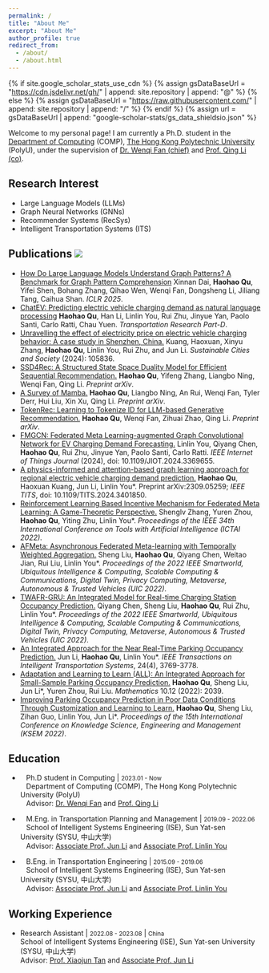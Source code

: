 ```yaml
---
permalink: /
title: "About Me"
excerpt: "About Me"
author_profile: true
redirect_from: 
  - /about/
  - /about.html
---
```

{% if site.google_scholar_stats_use_cdn %}
{% assign gsDataBaseUrl = "https://cdn.jsdelivr.net/gh/" | append: site.repository | append: "@" %}
{% else %}
{% assign gsDataBaseUrl = "https://raw.githubusercontent.com/" | append: site.repository | append: "/" %}
{% endif %}
{% assign url = gsDataBaseUrl | append: "google-scholar-stats/gs_data_shieldsio.json" %}


Welcome to my personal page! I am currently a Ph.D. student in the [Department of Computing](https://www.polyu.edu.hk/comp/) (COMP), [The Hong Kong Polytechnic University](https://www.polyu.edu.hk/) (PolyU), under the supervision of [Dr. Wenqi Fan (chief)](https://wenqifan03.github.io/) and [Prof. Qing Li (co)](https://www4.comp.polyu.edu.hk/~csqli/).

## Research Interest

+ Large Language Models (LLMs)
+ Graph Neural Networks (GNNs)
+ Recommender Systems (RecSys)
+ Intelligent Transportation Systems (ITS)

## Publications <a href='https://scholar.google.com/citations?user=XRAXqJgAAAAJ'><img src="https://img.shields.io/endpoint?url={{ url | url_encode }}&logo=Google%20Scholar&labelColor=f6f6f6&color=9cf&style=flat&label=citations"></a>

+ [How Do Large Language Models Understand Graph Patterns? A Benchmark for Graph Pattern Comprehension](https://arxiv.org/pdf/2410.05298) Xinnan Dai, **Haohao Qu**, Yifei Shen, Bohang Zhang, Qihao Wen, Wenqi Fan, Dongsheng Li, Jiliang Tang, Caihua Shan. *ICLR 2025*.
+ [ChatEV: Predicting electric vehicle charging demand as natural language processing](https://www.sciencedirect.com/science/article/abs/pii/S1361920924004279?via%3Dihub) **Haohao Qu**, Han Li, 
Linlin You, Rui Zhu, Jinyue Yan, Paolo Santi, Carlo Ratti, Chau Yuen. *Transportation Research Part-D*.
+ [Unravelling the effect of electricity price on electric vehicle charging behavior: A case study in Shenzhen, China.](https://www.sciencedirect.com/science/article/abs/pii/S2210670724006607#:~:text=Impulse%20response%20analysis%20is%20conducted%20to%20unravel%20several%20noteworthy%20phenomena:) Kuang, Haoxuan, Xinyu Zhang, **Haohao Qu**, Linlin You, Rui Zhu, and Jun Li. *Sustainable Cities and Society* (2024): 105836.
+ [SSD4Rec: A Structured State Space Duality Model for Efficient Sequential Recommendation.](https://arxiv.org/pdf/2409.01192) **Haohao Qu**, Yifeng Zhang, Liangbo Ning, Wenqi Fan, Qing Li. *Preprint arXiv*.
+ [A Survey of Mamba.](https://arxiv.org/pdf/2408.01129) **Haohao Qu**, Liangbo Ning, An Rui, Wenqi Fan, Tyler Derr, Hui Liu, Xin Xu, Qing Li. *Preprint arXiv*.
+ [TokenRec: Learning to Tokenize ID for LLM-based Generative Recommendation.](https://arxiv.org/pdf/2406.10450) **Haohao Qu**, Wenqi Fan, Zihuai Zhao, Qing Li. *Preprint arXiv*.
+ [FMGCN: Federated Meta Learning-augmented Graph Convolutional Network for EV Charging Demand Forecasting.](https://ieeexplore.ieee.org/abstract/document/10472318) Linlin You, Qiyang Chen, **Haohao Qu**, Rui Zhu, Jinyue Yan, Paolo Santi, Carlo Ratti. *IEEE Internet of Things Journal* (2024), doi: 10.1109/JIOT.2024.3369655.
+ [A physics-informed and attention-based graph learning approach for regional electric vehicle charging demand prediction.](https://arxiv.org/abs/2309.05259) **Haohao Qu**, Haoxuan Kuang, Jun Li, Linlin You*. Preprint arXiv:2309.05259; *IEEE TITS*, doi: 10.1109/TITS.2024.3401850.
+ [Reinforcement Learning Based Incentive Mechanism for Federated Meta Learning: A Game-Theoretic Perspective.](https://ieeexplore.ieee.org/abstract/document/10098009) Shenglv Zhang, Yuren Zhou, **Haohao Qu**, Yiting Zhu, Linlin You*. *Proceedings of the IEEE 34th International Conference on Tools with Artificial Intelligence (ICTAI 2022)*.
+ [AFMeta: Asynchronous Federated Meta-learning with Temporally Weighted Aggregation.](https://ieeexplore.ieee.org/abstract/document/10189596) Sheng Liu, **Haohao Qu**, Qiyang Chen, Weitao Jian, Rui Liu, Linlin You*. *Proceedings of the 2022 IEEE Smartworld, Ubiquitous Intelligence & Computing, Scalable Computing & Communications, Digital Twin, Privacy Computing, Metaverse, Autonomous & Trusted Vehicles (UIC 2022)*.
+ [TWAFR-GRU: An Integrated Model for Real-time Charging Station Occupancy Prediction.](https://ieeexplore.ieee.org/abstract/document/10189531) Qiyang Chen, Sheng Liu, **Haohao Qu**, Rui Zhu, Linlin You*. *Proceedings of the 2022 IEEE Smartworld, Ubiquitous Intelligence & Computing, Scalable Computing & Communications, Digital Twin, Privacy Computing, Metaverse, Autonomous & Trusted Vehicles (UIC 2022)*.
+ [An Integrated Approach for the Near Real-Time Parking Occupancy Prediction.](https://ieeexplore.ieee.org/abstract/document/9997228) Jun Li, **Haohao Qu**, Linlin You*. *IEEE Transactions on Intelligent Transportation Systems*, 24(4), 3769-3778.
+ [Adaptation and Learning to Learn (ALL): An Integrated Approach for Small-Sample Parking Occupancy Prediction.](https://www.mdpi.com/2227-7390/10/12/2039) **Haohao Qu**, Sheng Liu, Jun Li*, Yuren Zhou, Rui Liu. *Mathematics* 10.12 (2022): 2039.
+ [Improving Parking Occupancy Prediction in Poor Data Conditions Through Customization and Learning to Learn.](https://link.springer.com/chapter/10.1007/978-3-031-10983-6_13) **Haohao Qu**, Sheng Liu, Zihan Guo, Linlin You, Jun Li*. *Proceedings of the 15th International Conference on Knowledge Science, Engineering and Management (KSEM 2022)*.
     

## Education

+ &nbsp;&nbsp;&nbsp;Ph.D student in Computing | <small>2023.01 - Now</small>
<br>&nbsp;&nbsp;&nbsp;Department of Computing (COMP), The Hong Kong Polytechnic University (PolyU)
<br>&nbsp;&nbsp;&nbsp;Advisor: [Dr. Wenqi Fan](https://wenqifan03.github.io/) and [Prof. Qing Li](https://www4.comp.polyu.edu.hk/~csqli/)

+ &nbsp;&nbsp;&nbsp;M.Eng. in Transportation Planning and Management | <small>2019.09 - 2022.06</small>
<br>&nbsp;&nbsp;&nbsp;School of Intelligent Systems Engineering (ISE), Sun Yat-sen University (SYSU, 中山大学)
<br>&nbsp;&nbsp;&nbsp;Advisor: [Associate Prof. Jun Li](https://ise.sysu.edu.cn/teacher/teacher02/106489.htm) and [Associate Prof. Linlin You](https://ise.sysu.edu.cn/teacher/teacher02/1371451.htm)

+ &nbsp;&nbsp;&nbsp;B.Eng. in Transportation Engineering | <small>2015.09 - 2019.06</small>
<br>&nbsp;&nbsp;&nbsp;School of Intelligent Systems Engineering (ISE), Sun Yat-sen University (SYSU, 中山大学)
<br>&nbsp;&nbsp;&nbsp;Advisor: [Associate Prof. Jun Li](https://ise.sysu.edu.cn/teacher/teacher02/106489.htm) and [Associate Prof. Linlin You](https://ise.sysu.edu.cn/teacher/teacher02/1371451.htm)

## Working Experience

+ Research Assistant | <small>2022.08 - 2023.08</small> | <small>China</small> 
 <br>School of Intelligent Systems Engineering (ISE), Sun Yat-sen University (SYSU, 中山大学)
 <br>Advisor: [Prof. Xiaojun Tan](https://ise.sysu.edu.cn/teacher/teacher01/1400778.htm) and [Associate Prof. Jun Li](https://ise.sysu.edu.cn/teacher/teacher02/106489.htm)
 
 


 
 



